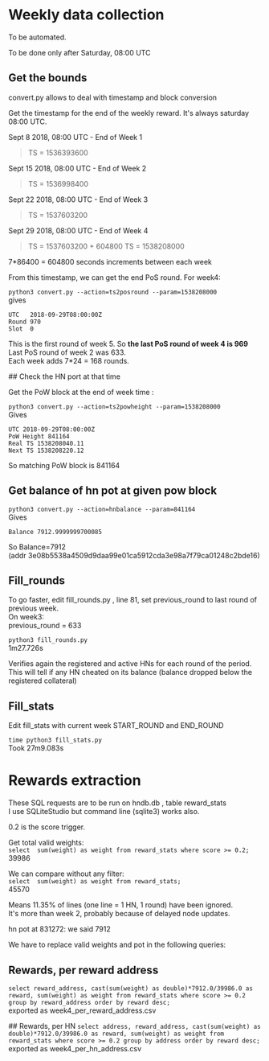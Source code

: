 # Weekly data collection

To be automated.

To be done only after Saturday, 08:00 UTC


## Get the bounds

convert.py allows to deal with timestamp and block conversion

Get the timestamp for the end of the weekly reward. It's always saturday 08:00 UTC.

Sept 8 2018, 08:00 UTC - End of Week 1
> TS = 1536393600

Sept 15 2018, 08:00 UTC - End of Week 2
> TS = 1536998400

Sept 22 2018, 08:00 UTC - End of Week 3
> TS = 1537603200

Sept 29 2018, 08:00 UTC - End of Week 4
> TS = 1537603200 + 604800
> TS = 1538208000


7*86400 = 604800 seconds increments between each week

From this timestamp, we can get the end PoS round. For week4:

`python3 convert.py --action=ts2posround --param=1538208000`  
gives 
```
UTC   2018-09-29T08:00:00Z
Round 970
Slot  0
```
This is the first round of week 5. So **the last PoS round of week 4 is 969**  
Last PoS round of week 2 was 633.  
Each week adds 7*24 = 168 rounds.

## Check the HN port at that time

Get the PoW block at the end of week time :

`python3 convert.py --action=ts2powheight --param=1538208000`  
Gives
```
UTC 2018-09-29T08:00:00Z
PoW Height 841164
Real TS 1538208040.11
Next TS 1538208220.12

```

So matching PoW block is 841164

## Get balance of hn pot at given pow block

`python3 convert.py --action=hnbalance --param=841164`  
Gives
```
Balance 7912.9999999700085
```

So Balance=7912  
(addr  3e08b5538a4509d9daa99e01ca5912cda3e98a7f79ca01248c2bde16)


## Fill_rounds

To go faster, edit fill_rounds.py , line 81, set previous_round to last round of previous week.   
On week3:  
previous_round = 633 

`python3 fill_rounds.py`  
1m27.726s

Verifies again the registered and active HNs for each round of the period.    
This will tell if any HN cheated on its balance (balance dropped below the registered collateral)


## Fill_stats

Edit fill_stats with current week START_ROUND and END_ROUND

`time python3 fill_stats.py`  
Took 27m9.083s

# Rewards extraction

These SQL requests are to be run on hndb.db , table reward_stats  
I use SQLiteStudio but command line (sqlite3) works also.

0.2 is the score trigger.

Get total valid weights:  
`select  sum(weight) as weight from reward_stats where score >= 0.2;`  
39986  

We can compare without any filter:  
`select  sum(weight) as weight from reward_stats;`  
45570  

Means 11.35% of lines (one line = 1 HN, 1 round) have been ignored.  
It's more than week 2, probably because of delayed node updates.

hn pot at 831272: we said 7912

We have to replace valid weights and pot in the following queries:

## Rewards, per reward address  
`select reward_address, cast(sum(weight) as double)*7912.0/39986.0 as reward, sum(weight) as weight from reward_stats where score >= 0.2 group by reward_address order by reward desc;`  
exported as week4_per_reward_address.csv

## Rewards, per HN
`select address, reward_address, cast(sum(weight) as double)*7912.0/39986.0 as reward, sum(weight) as weight from reward_stats where score >= 0.2 group by address order by reward desc;`
exported as week4_per_hn_address.csv
